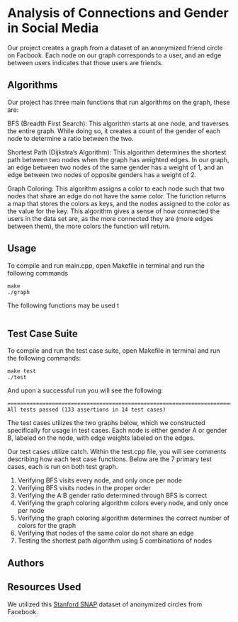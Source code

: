 # Analysis of Connections and Gender in Social Media

Our project creates a graph from a dataset of an anonymized friend circle on Facbook. Each node on our graph corresponds to a user, and an edge between users indicates that those users are friends.

## Algorithms

Our project has three main functions that run algorithms on the graph, these are:

BFS (Breadth First Search): This algorithm starts at one node, and traverses the entire graph. While doing so, it creates a count of the gender of each node to determine a ratio between the two.

Shortest Path (Dijkstra’s Algorithm): This algorithm determines the shortest path between two nodes when the graph has weighted edges. In our graph, an edge between two nodes of the same gender has a weight of 1, and an edge between two nodes of opposite genders has a weight of 2.

Graph Coloring: This algorithm assigns a color to each node such that two nodes that share an edge do not have the same color. The function returns a map that stores the colors as keys, and the nodes assigned to the color as the value for the key. This algorithm gives a sense of how connected the users in the data set are, as the more connected they are (more edges between them), the more colors the function will return.

## Usage

To compile and run main.cpp, open Makefile in terminal and run the following commands
```
make
./graph
```

The following functions may be used t
```c++

```

## Test Case Suite
To compile and run the test case suite, open Makefile in terminal and run the following commands:
```
make test
./test
```
And upon a successful run you will see the following:
```
===============================================================================
All tests passed (133 assertions in 14 test cases)
```

The test cases utilizes the two graphs below, which we constructed specifically for usage in test cases. Each node is either gender A or gender B, labeled on the node, with edge weights labeled on the edges. 

Our test cases utilize catch. Within the test.cpp file, you will see comments describing how each test case functions. Below are the 7 primary test cases, each is run on both test graph.

1) Verifying BFS visits every node, and only once per node
2) Verifying BFS visits nodes in the proper order
3) Verifying the A:B gender ratio determined through BFS is correct
4) Verifying the graph coloring algorithm colors every node, and only once per node
5) Verifying the graph coloring algorithm determines the correct number of colors for the graph
6) Verifying that nodes of the same color do not share an edge
7) Testing the shortest path algorithm using 5 combinations of nodes

## Authors


## Resources Used
We utilized this [Stanford SNAP](http://snap.stanford.edu/data/ego-Facebook.html) dataset of anonymized circles from Facebook.
